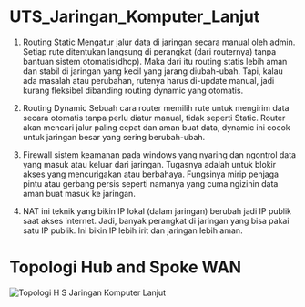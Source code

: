 # UTS_Jaringan_Komputer_Lanjut

1. Routing Static
Mengatur jalur data di jaringan secara manual oleh admin. Setiap rute ditentukan langsung di perangkat (dari routernya) tanpa bantuan sistem otomatis(dhcp). Maka dari itu routing statis lebih aman dan stabil di jaringan yang kecil yang jarang diubah-ubah. Tapi, kalau ada masalah atau perubahan, rutenya harus di-update manual, jadi kurang fleksibel dibanding routing dynamic yang otomatis.

2. Routing Dynamic
Sebuah cara router memilih rute untuk mengirim data secara otomatis tanpa perlu diatur manual, tidak seperti Static. Router akan mencari jalur paling cepat dan aman buat data, dynamic ini cocok untuk jaringan besar yang sering berubah-ubah.

3. Firewall
sistem keamanan pada windows yang nyaring dan ngontrol data yang masuk atau keluar dari jaringan. Tugasnya adalah untuk blokir akses yang mencurigakan atau berbahaya. Fungsinya mirip penjaga pintu atau gerbang persis seperti namanya yang cuma ngizinin data aman buat masuk ke jaringan.

4. NAT
ini teknik yang bikin IP lokal (dalam jaringan) berubah jadi IP publik saat akses internet. Jadi, banyak perangkat di jaringan yang bisa pakai satu IP publik. Ini bikin IP lebih irit dan jaringan lebih aman.

# Topologi Hub and Spoke WAN

![Topologi H S Jaringan Komputer Lanjut](https://github.com/user-attachments/assets/859075ec-c14d-4022-ad7b-aa2021cb85b2)

